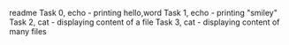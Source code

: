 readme
Task 0, echo - printing hello,word
Task 1, echo - printing "smiley"
Task 2, cat - displaying content of a file
Task 3, cat - displaying content of many files
